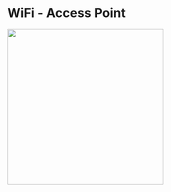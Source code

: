 # WiFi - Access Point

<img width="350" src="https://github.com/user-attachments/assets/75169828-4602-4b2a-8659-31b5c4e02176" />
